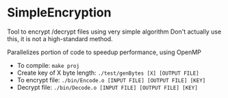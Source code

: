 # SimpleEncryption
Tool to encrypt /decrypt files using very simple algorithm
Don't actually use this, it is not a high-standard method.

Parallelizes portion of code to speedup performance, using OpenMP

- To compile: `make proj`
- Create key of X byte length: `./test/genBytes [X] [OUTPUT FILE]`
- To encrypt file: `./bin/Encode.o [INPUT FILE] [OUTPUT FILE] [KEY]`
- Decrypt file: `./bin/Decode.o [INPUT FILE] [OUTPUT FILE] [KEY]`
